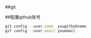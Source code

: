 ##git


##配置github账号

```javascript
git config --user.name  yougithubname
git config --user.email youemail
```

